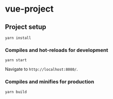 # vue-project

## Project setup
```
yarn install
```

### Compiles and hot-reloads for development
```
yarn start
```
Navigate to `http://localhost:8080/`.

### Compiles and minifies for production
```
yarn build
```